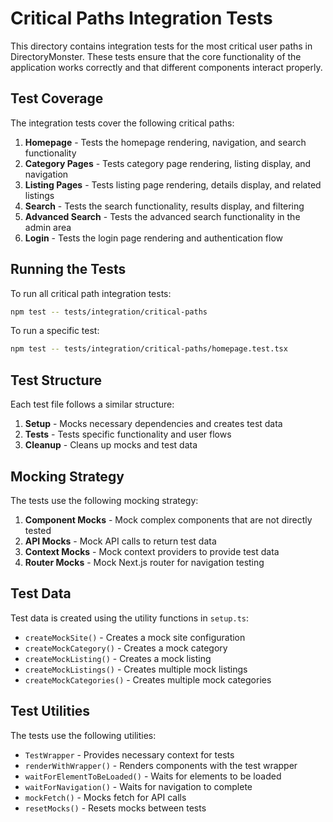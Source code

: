 # Critical Paths Integration Tests

This directory contains integration tests for the most critical user paths in DirectoryMonster. These tests ensure that the core functionality of the application works correctly and that different components interact properly.

## Test Coverage

The integration tests cover the following critical paths:

1. **Homepage** - Tests the homepage rendering, navigation, and search functionality
2. **Category Pages** - Tests category page rendering, listing display, and navigation
3. **Listing Pages** - Tests listing page rendering, details display, and related listings
4. **Search** - Tests the search functionality, results display, and filtering
5. **Advanced Search** - Tests the advanced search functionality in the admin area
6. **Login** - Tests the login page rendering and authentication flow

## Running the Tests

To run all critical path integration tests:

```bash
npm test -- tests/integration/critical-paths
```

To run a specific test:

```bash
npm test -- tests/integration/critical-paths/homepage.test.tsx
```

## Test Structure

Each test file follows a similar structure:

1. **Setup** - Mocks necessary dependencies and creates test data
2. **Tests** - Tests specific functionality and user flows
3. **Cleanup** - Cleans up mocks and test data

## Mocking Strategy

The tests use the following mocking strategy:

1. **Component Mocks** - Mock complex components that are not directly tested
2. **API Mocks** - Mock API calls to return test data
3. **Context Mocks** - Mock context providers to provide test data
4. **Router Mocks** - Mock Next.js router for navigation testing

## Test Data

Test data is created using the utility functions in `setup.ts`:

- `createMockSite()` - Creates a mock site configuration
- `createMockCategory()` - Creates a mock category
- `createMockListing()` - Creates a mock listing
- `createMockListings()` - Creates multiple mock listings
- `createMockCategories()` - Creates multiple mock categories

## Test Utilities

The tests use the following utilities:

- `TestWrapper` - Provides necessary context for tests
- `renderWithWrapper()` - Renders components with the test wrapper
- `waitForElementToBeLoaded()` - Waits for elements to be loaded
- `waitForNavigation()` - Waits for navigation to complete
- `mockFetch()` - Mocks fetch for API calls
- `resetMocks()` - Resets mocks between tests
